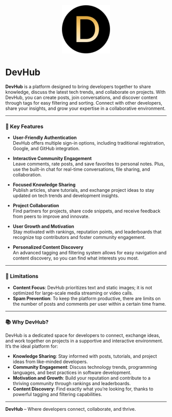 <div align="center">
  <img src="./packages/web/public/favicon.svg" alt="DevHub Logo" width="150">
</div>

# DevHub

**DevHub** is a platform designed to bring developers together to share knowledge, discuss the latest tech trends, and collaborate on projects. With DevHub, you can create posts, join conversations, and discover content through tags for easy filtering and sorting. Connect with other developers, share your insights, and grow your expertise in a collaborative environment.

---

### 🌟 Key Features

- **User-Friendly Authentication**  
  DevHub offers multiple sign-in options, including traditional registration, Google, and GitHub integration.

- **Interactive Community Engagement**  
  Leave comments, rate posts, and save favorites to personal notes. Plus, use the built-in chat for real-time conversations, file sharing, and collaboration.

- **Focused Knowledge Sharing**  
  Publish articles, share tutorials, and exchange project ideas to stay updated on tech trends and development insights.

- **Project Collaboration**  
  Find partners for projects, share code snippets, and receive feedback from peers to improve and innovate.

- **User Growth and Motivation**  
  Stay motivated with rankings, reputation points, and leaderboards that recognize top contributors and foster community engagement.

- **Personalized Content Discovery**  
  An advanced tagging and filtering system allows for easy navigation and content discovery, so you can find what interests you most.

---

### 🛑 Limitations

- **Content Focus**: DevHub prioritizes text and static images; it is not optimized for large-scale media streaming or video calls.
- **Spam Prevention**: To keep the platform productive, there are limits on the number of posts and comments per user within a certain time frame.

---

### 📚 Why DevHub?

DevHub is a dedicated space for developers to connect, exchange ideas, and work together on projects in a supportive and interactive environment. It’s the ideal platform for:

- **Knowledge Sharing**: Stay informed with posts, tutorials, and project ideas from like-minded developers.
- **Community Engagement**: Discuss technology trends, programming languages, and best practices in software development.
- **Motivation and Growth**: Build your reputation and contribute to a thriving community through rankings and leaderboards.
- **Content Discovery**: Find exactly what you’re looking for, thanks to powerful tagging and filtering capabilities.

---

**DevHub** – Where developers connect, collaborate, and thrive.
